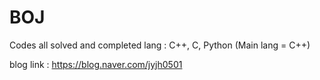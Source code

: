 # BOJ

Codes all solved and completed
lang : C++, C, Python (Main lang = C++)

blog link : https://blog.naver.com/jyjh0501
